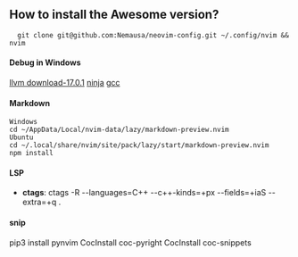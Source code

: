 ## How to install the Awesome version?
      git clone git@github.com:Nemausa/neovim-config.git ~/.config/nvim && nvim

#### Debug in Windows
[llvm download-17.0.1](https://github.com/llvm/llvm-project/releases/download/llvmorg-17.0.1/LLVM-17.0.1-win64.exe)
[ninja](https://github.com/ninja-build/ninja/releases)
[gcc](https://winlibs.com/)

#### Markdown
```
Windows
cd ~/AppData/Local/nvim-data/lazy/markdown-preview.nvim
Ubuntu
cd ~/.local/share/nvim/site/pack/lazy/start/markdown-preview.nvim
npm install
```

#### LSP
- **ctags**: ctags -R --languages=C++ --c++-kinds=+px --fields=+iaS --extra=+q .

#### snip
pip3 install pynvim
CocInstall coc-pyright
CocInstall coc-snippets
